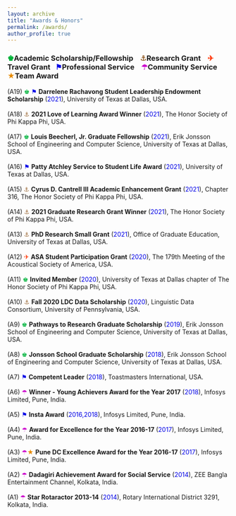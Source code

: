 ```yaml
---
layout: archive
title: "Awards & Honors"
permalink: /awards/
author_profile: true
---
```


### <span style="color: rgb(0, 179, 60);">&#9818;</span>Academic Scholarship/Fellowship &nbsp;&nbsp; <span style="color: rgb(153, 102, 51);">&#9875;</span>Research Grant &nbsp;&nbsp; <span style="color: rgb(255, 51, 0);">&#9992;</span>Travel Grant &nbsp;&nbsp;<span style="color: rgb(0, 0, 230);">&#9873;</span>Professional Service &nbsp;&nbsp; <span style="color: rgb(204, 0, 204);">&#9730;</span>Community Service &nbsp;&nbsp; <span style="color: rgb(230, 138, 0);">&#x2605;</span>Team Award 

(A19) <span style="color: rgb(0, 179, 60);">&#9818;</span> <span style="color: rgb(0, 0, 230);">&#9873;</span> <b>Darrelene Rachavong Student Leadership Endowment Scholarship</b> (<font color="#0000e6">2021</font>), University of Texas at Dallas, USA.<br>  
(A18) <span style="color: rgb(153, 102, 51);">&#9875;</span> <b>2021 Love of Learning Award Winner</b> (<font color="#0000e6">2021</font>), The Honor Society of Phi Kappa Phi, USA.<br>  
(A17) <span style="color: rgb(0, 179, 60);">&#9818;</span> <b>Louis Beecherl, Jr. Graduate Fellowship</b> (<font color="#0000e6">2021</font>), Erik Jonsson School of Engineering and Computer Science, University of Texas at Dallas, USA.<br>  
(A16) <span style="color: rgb(0, 0, 230);">&#9873;</span> <b>Patty Atchley Service to Student Life Award</b> (<font color="#0000e6">2021</font>), University of Texas at Dallas, USA.<br>  
(A15) <span style="color: rgb(153, 102, 51);">&#9875;</span> <b>Cyrus D. Cantrell III Academic Enhancement Grant</b> (<font color="#0000e6">2021</font>), Chapter 316, The Honor Society of Phi Kappa Phi, USA.<br>  
(A14) <span style="color: rgb(153, 102, 51);">&#9875;</span> <b>2021 Graduate Research Grant Winner</b> (<font color="#0000e6">2021</font>), The Honor Society of Phi Kappa Phi, USA.<br>  
(A13) <span style="color: rgb(153, 102, 51);">&#9875;</span> <b>PhD Research Small Grant</b> (<font color="#0000e6">2021</font>), Office of Graduate Education, University of Texas at Dallas, USA.<br>  
(A12) <span style="color: rgb(255, 51, 0);">&#9992;</span> <b>ASA Student Participation Grant</b> (<font color="#0000e6">2020</font>), The 179th Meeting of the Acoustical Society of America, USA.<br>  
(A11) <span style="color: rgb(0, 179, 60);">&#9818;</span> <b>Invited Member</b> (<font color="#0000e6">2020</font>), University of Texas at Dallas chapter of The Honor Society of Phi Kappa Phi, USA.<br>  
(A10) <span style="color: rgb(153, 102, 51);">&#9875;</span> <b>Fall 2020 LDC Data Scholarship</b> (<font color="#0000e6">2020</font>), Linguistic Data Consortium, University of Pennsylvania, USA.<br>  
(A9) <span style="color: rgb(0, 179, 60);">&#9818;</span> <b>Pathways to Research Graduate Scholarship</b> (<font color="#0000e6">2019</font>), Erik Jonsson School of Engineering and Computer Science, University of Texas at Dallas, USA.<br>  
(A8) <span style="color: rgb(0, 179, 60);">&#9818;</span> <b>Jonsson School Graduate Scholarship</b> (<font color="#0000e6">2018</font>), Erik Jonsson School of Engineering and Computer Science, University of Texas at Dallas, USA.<br>  
(A7) <span style="color: rgb(0, 0, 230);">&#9873;</span> <b>Competent Leader</b> (<font color="#0000e6">2018</font>), Toastmasters International, USA.<br>  
(A6) <span style="color: rgb(204, 0, 204);">&#9730;</span> <b>Winner - Young Achievers Award for the Year 2017</b> (<font color="#0000e6">2018</font>), Infosys Limited, Pune, India.<br>  
(A5) <span style="color: rgb(0, 0, 230);">&#9873;</span> <b>Insta Award</b> (<font color="#0000e6">2016,2018</font>), Infosys Limited, Pune, India.<br>  
(A4) <span style="color: rgb(204, 0, 204);">&#9730;</span> <b>Award for Excellence for the Year 2016-17</b> (<font color="#0000e6">2017</font>), Infosys Limited, Pune, India.<br>  
(A3) <span style="color: rgb(204, 0, 204);">&#9730;</span><span style="color: rgb(230, 138, 0);">&#x2605;</span> <b>Pune DC Excellence Award for the Year 2016-17</b> (<font color="#0000e6">2017</font>), Infosys Limited, Pune, India.<br>  
(A2) <span style="color: rgb(204, 0, 204);">&#9730;</span> <b>Dadagiri Achievement Award for Social Service</b> (<font color="#0000e6">2014</font>),  ZEE Bangla Entertainment Channel, Kolkata, India.<br>  
(A1) <span style="color: rgb(204, 0, 204);">&#9730;</span> <b>Star Rotaractor 2013-14</b> (<font color="#0000e6">2014</font>), Rotary International District 3291, Kolkata, India.  
